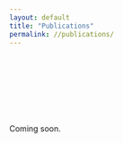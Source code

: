 ```yaml
---
layout: default
title: "Publications"
permalink: //publications/
---
```

<p><br></p>
<p><br></p>
<p><br></p>
<p><br></p>
<p>Coming soon.</p>
